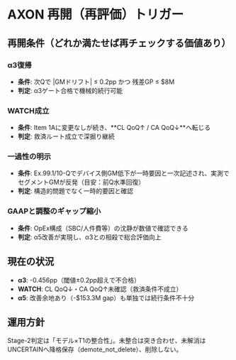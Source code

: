 # AXON 再開（再評価）トリガー

## 再開条件（どれか満たせば再チェックする価値あり）

### α3復帰
- **条件**: 次Qで |GMドリフト| ≤ 0.2pp かつ 残差GP ≤ $8M
- **判定**: α3ゲート合格で機械的続行可能

### WATCH成立
- **条件**: Item 1Aに変更なしが続き、**CL QoQ↑ / CA QoQ↓**へ転じる
- **判定**: 救済ルート成立で深掘り継続

### 一過性の明示
- **条件**: Ex.99.1/10-Qでデバイス側GM低下が一時要因と一次記述され、実測でセグメントGMが反発（目安：前Q水準回復）
- **判定**: 構造的問題でなく一時的要因と確認

### GAAPと調整のギャップ縮小
- **条件**: OpEx構成（SBC/人件費等）の沈静が数値で確認できる
- **判定**: α5改善が実現し、α3との相殺で総合評価向上

## 現在の状況
- **α3**: -0.456pp（閾値±0.2pp超えで不合格）
- **WATCH**: CL QoQ↓・CA QoQ↑未確認（救済条件不成立）
- **α5**: 改善余地あり（-$153.3M gap）も単独では続行条件不十分

## 運用方針
Stage-2判定は「モデル×T1の整合性」。未整合は突き合わせ、未解消はUNCERTAINへ降格保存（demote_not_delete）、削除しない。
